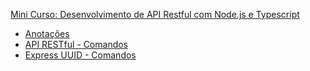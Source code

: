 [Mini Curso: Desenvolvimento de API Restful com Node.js e Typescript](https://www.youtube.com/playlist?list=PLE0DHiXlN_qp251xWxdb_stPj98y1auhc)

* [Anotações](https://github.com/lucasrmagalhaes/api_restful-node_ts/blob/main/extra/ANOTACOES.md)
* [API RESTful - Comandos](https://github.com/lucasrmagalhaes/api_restful-node_ts/blob/main/extra/APIRESTFUL.md)
* [Express UUID - Comandos](https://github.com/lucasrmagalhaes/api_restful-node_ts/blob/main/extra/COMANDOS.md)